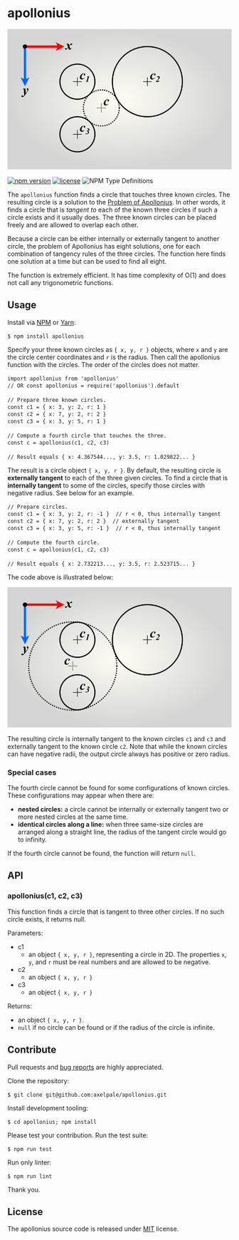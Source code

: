 # apollonius

![Figure: Tangent Circles](doc/example.png "Find a circle that is tangent to three others.")

[![npm version](https://img.shields.io/npm/v/apollonius?color=green)](https://www.npmjs.com/package/apollonius)
[![license](https://img.shields.io/npm/l/apollonius)](#license)
![NPM Type Definitions](https://img.shields.io/npm/types/apollonius?color=green)


The `apollonius` function finds a circle that touches three known circles. The resulting circle is a solution to the [Problem of Apollonius](https://en.wikipedia.org/wiki/Problem_of_Apollonius). In other words, it finds a circle that is *tangent to* each of the known three circles if such a circle exists and it usually does. The three known circles can be placed freely and are allowed to overlap each other.

Because a circle can be either internally or externally tangent to another circle, the problem of Apollonius has eight solutions, one for each combination of tangency rules of the three circles. The function here finds one solution at a time but can be used to find all eight.

The function is extremely efficient. It has time complexity of O(1) and does not call any trigonometric functions.


## Usage

Install via [NPM](https://www.npmjs.com/package/apollonius) or [Yarn](https://yarnpkg.com/package?name=apollonius):

```
$ npm install apollonius
```

Specify your three known circles as `{ x, y, r }` objects, where `x` and `y` are the circle center coordinates and `r` is the radius. Then call the apollonius function with the circles. The order of the circles does not matter.

```
import apollonius from 'apollonius'
// OR const apollonius = require('apollonius').default

// Prepare three known circles.
const c1 = { x: 3, y: 2, r: 1 }
const c2 = { x: 7, y: 2, r: 2 }
const c3 = { x: 3, y: 5, r: 1 }

// Compute a fourth circle that touches the three.
const c = apollonius(c1, c2, c3)

// Result equals { x: 4.367544..., y: 3.5, r: 1.029822... }
```

The result is a circle object `{ x, y, r }`. By default, the resulting circle is **externally tangent** to each of the three given circles. To find a circle that is **internally tangent** to some of the circles, specify those circles with negative radius. See below for an example.

```
// Prepare circles.
const c1 = { x: 3, y: 2, r: -1 }  // r < 0, thus internally tangent
const c2 = { x: 7, y: 2, r: 2 }  // externally tangent
const c3 = { x: 3, y: 5, r: -1 }  // r < 0, thus internally tangent

// Compute the fourth circle.
const c = apollonius(c1, c2, c3)

// Result equals { x: 2.732213..., y: 3.5, r: 2.523715... }
```

The code above is illustrated below:

![Figure: Internally Tangent Circles](doc/example_internal.png "The result circle must be internally tangent to the circles 1 and 3 and externally tangent to the circle 2.")

The resulting circle is internally tangent to the known circles `c1` and `c3` and externally tangent to the known circle `c2`. Note that while the known circles can have negative radii, the output circle always has positive or zero radius.


### Special cases

The fourth circle cannot be found for some configurations of known circles. These configurations may appear when there are:

- **nested circles:** a circle cannot be internally or externally tangent two or more nested circles at the same time.
- **identical circles along a line:** when three same-size circles are arranged along a straight line, the radius of the tangent circle would go to infinity.

If the fourth circle cannot be found, the function will return `null`.


## API

### apollonius(c1, c2, c3)

This function finds a circle that is tangent to three other circles. If no such circle exists, it returns null.

Parameters:
- c1
  - an object `{ x, y, r }`, representing a circle in 2D. The properties `x`, `y`, and `r` must be real numbers and are allowed to be negative.
- c2
  - an object `{ x, y, r }`
- c3
  - an object `{ x, y, r }`

Returns:
- an object `{ x, y, r }`.
- `null` if no circle can be found or if the radius of the circle is infinite.


## Contribute

Pull requests and [bug reports](https://github.com/axelpale/apollonius/issues) are highly appreciated.

Clone the repository:

    $ git clone git@github.com:axelpale/apollonius.git

Install development tooling:

    $ cd apollonius; npm install

Please test your contribution. Run the test suite:

    $ npm run test

Run only linter:

    $ npm run lint

Thank you.


## License

The apollonius source code is released under [MIT](LICENSE) license.
